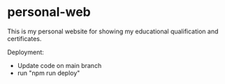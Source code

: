 # personal-web

This is my personal website for showing my educational qualification and certificates.

Deployment:
- Update code on main branch
- run "npm run deploy"

